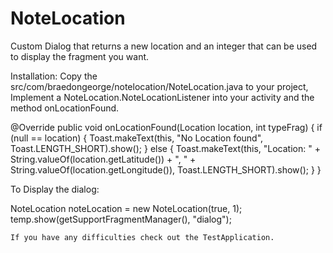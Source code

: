 NoteLocation
============

Custom Dialog that returns a new location and an integer that can be used to display the fragment you want.


Installation:
Copy the src/com/braedongeorge/notelocation/NoteLocation.java to your project,
Implement a NoteLocation.NoteLocationListener into your activity and the method onLocationFound.

@Override
	public void onLocationFound(Location location, int typeFrag) {
		if (null == location) {
			Toast.makeText(this, "No Location found", Toast.LENGTH_SHORT).show();
		} else {
			Toast.makeText(this, "Location: " + String.valueOf(location.getLatitude()) + ", " + String.valueOf(location.getLongitude()), Toast.LENGTH_SHORT).show();
		}
	}


To Display the dialog:

  NoteLocation noteLocation = new NoteLocation(true, 1);
	temp.show(getSupportFragmentManager(), "dialog");
	
	
	
	If you have any difficulties check out the TestApplication.

